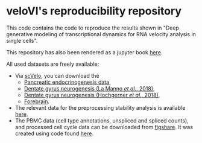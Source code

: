 # veloVI's reproducibility repository

This code contains the code to reproduce the results shown in "Deep generative modeling of transcriptional dynamics for RNA velocity analysis in single cells".

This repository has also been rendered as a jupyter book [here](https://yoseflab.github.io/velovi_reproducibility/intro.html).

All used datasets are freely available:
* Via [scVelo](https://scvelo.readthedocs.io/), you can download the
    * [Pancreatic endocrinogenesis data](https://scvelo.readthedocs.io/scvelo.datasets.pancreas/#scvelo.datasets.pancreas),
    * [Dentate gyrus neurogenesis (La Manno *et al.*, 2018)](https://scvelo.readthedocs.io/scvelo.datasets.dentategyrus_lamanno/#scvelo.datasets.dentategyrus_lamanno),
    * [Dentate gyrus neurogenesis (Hochgerner *et al.*, 2018)](https://scvelo.readthedocs.io/scvelo.datasets.dentategyrus/#scvelo.datasets.dentategyrus),
    * [Forebrain](https://scvelo.readthedocs.io/scvelo.datasets.forebrain/#scvelo.datasets.forebrain).
* The relevant data for the preprocessing stability analysis is available [here](https://www.fmi.ch/groups/gbioinfo/RNAVeloQuant/RNAVeloQuant.html).
* The PBMC data (cell type annotations, unspliced and spliced counts), and processed cell cycle data can be downloaded from [figshare](https://figshare.com/projects/veloVI_datasets/145476). It was created using code found [here](https://github.com/YosefLab/velovi_reproducibility/blob/main/notebooks/pbmc_processing.md).
